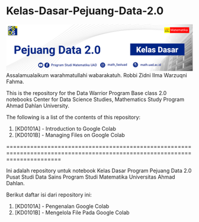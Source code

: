 # Kelas-Dasar-Pejuang-Data-2.0
![](https://github.com/jokoeliyanto/Kelas-Dasar-Pejuang-Data-2.0/blob/main/Header%20Kelas%20Dasar.jpg?raw=true)
Assalamualaikum warahmatullahi wabarakatuh.
Robbi Zidni Ilma Warzuqni Fahma.

This is the repository for the Data Warrior Program Base class 2.0 notebooks
Center for Data Science Studies, Mathematics Study Program
Ahmad Dahlan University.

The following is a list of the contents of this repository:
1. [KD0101A] - Introduction to Google Colab
2. [KD0101B] - Managing Files on Google Colab

============================================================================================================================

Ini adalah repository untuk notebook Kelas Dasar Program Pejuang Data 2.0
Pusat Studi Data Sains Program Studi Matematika
Universitas Ahmad Dahlan.

Berikut daftar isi dari repository ini:
1. [KD0101A] - Pengenalan Google Colab
2. [KD0101B] - Mengelola File Pada Google Colab
